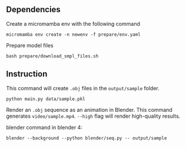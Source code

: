 ## Dependencies
Create a micromamba env with the following command
```
micromamba env create -n newenv -f prepare/env.yaml
```

Prepare model files

```
bash prepare/download_smpl_files.sh
```

## Instruction
This command will create `.obj` files in the `output/sample` folder.
```
python main.py data/sample.pkl
```

Render an `.obj` sequence as an animation in Blender. This command generates `video/sample.mp4`. `--high` flag will render high-quality results.

blender command in blender 4:
```
blender --background --python blender/seq.py -- output/sample
```
